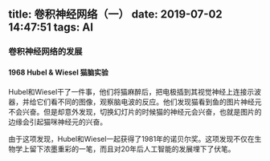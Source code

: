 title: 卷积神经网络（一）
date: 2019-07-02 14:47:51
tags: AI
---

### 卷积神经网络的发展

#### 1968 Hubel & Wiesel 猫脑实验
Hubel和Wiesel干了一件事，他们将猫麻醉后，把电极插到其视觉神经上连接示波器，并给它们看不同的图像，观察脑电波的反应。他们发现猫看到鱼的图片神经元不会兴奋。但是却意外发现，切换幻灯片的时候猫的神经元会兴奋，也就是图片的边缘会引起猫咪神经元的兴奋。

由于这项发现，Hubel和Wiesel一起获得了1981年的诺贝尔奖。这项发现不仅在生物学上留下浓墨重彩的一笔，而且对20年后人工智能的发展埋下了伏笔。

